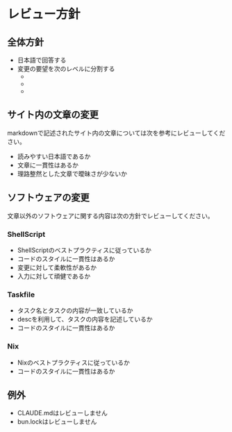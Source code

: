 # レビュー方針

## 全体方針

- 日本語で回答する
- 変更の要望を次のレベルに分割する
    - [must]: 致命的な問題で必要な変更
    - [nits]: 必須ではない改善のアイディア
    - [question]: 実装者の意図を問う質問

## サイト内の文章の変更

markdownで記述されたサイト内の文章については次を参考にレビューしてください。

- 読みやすい日本語であるか
- 文章に一貫性はあるか
- 理路整然とした文章で曖昧さが少ないか

## ソフトウェアの変更

文章以外のソフトウェアに関する内容は次の方針でレビューしてください。

### ShellScript

- ShellScriptのベストプラクティスに従っているか
- コードのスタイルに一貫性はあるか
- 変更に対して柔軟性があるか
- 入力に対して頑健であるか

### Taskfile

- タスク名とタスクの内容が一致しているか
- descを利用して、タスクの内容を記述しているか
- コードのスタイルに一貫性はあるか

### Nix

- Nixのベストプラクティスに従っているか
- コードのスタイルに一貫性はあるか

## 例外

- CLAUDE.mdはレビューしません
- bun.lockはレビューしません

